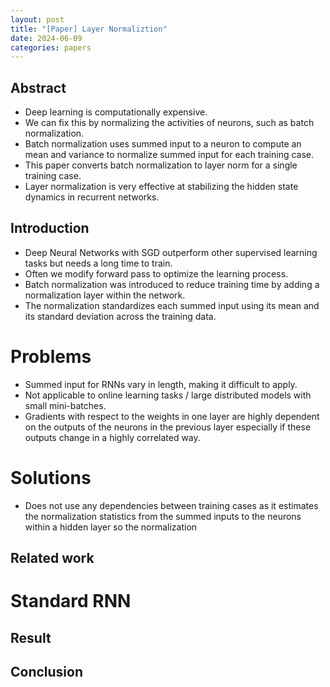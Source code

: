 ```yaml
---
layout: post
title: "[Paper] Layer Normaliztion"
date: 2024-06-09
categories: papers
---
```


## Abstract
  - Deep learning is computationally expensive.
  - We can fix this by normalizing the activities of neurons, such as batch normalization.
  - Batch normalization uses summed input to a neuron to compute an mean and variance to normalize summed input for each training case.
  - This paper converts batch normalization to layer norm for a single training case.
  - Layer normalization is very effective at stabilizing the hidden state dynamics in recurrent networks.
    
## Introduction
- Deep Neural Networks with SGD outperform other supervised learning tasks but needs a long time to train.
- Often we modify forward pass to optimize the learning process.
- Batch normalization was introduced to reduce training time by adding a normalization layer within the network.
- The normalization standardizes each summed input using its mean and its standard deviation across the training data.

# Problems
- Summed input for RNNs vary in length, making it difficult to apply.
- Not applicable to online learning tasks / large distributed models with small mini-batches.
- Gradients with respect to the weights in one layer are highly dependent on the outputs of the neurons in the previous layer especially if these outputs change in a highly correlated way.

# Solutions
- Does not use any dependencies between training cases as it estimates the normalization statistics from the summed inputs to the neurons within a hidden layer so the normalization

## Related work
# Standard RNN


## Result 
  
## Conclusion
